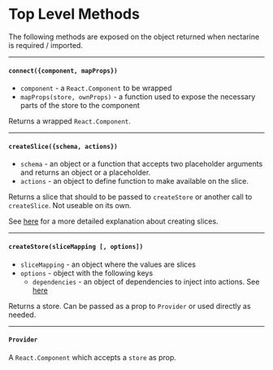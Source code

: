 # Top Level Methods

The following methods are exposed on the object returned when nectarine is required / imported.

---

#### `connect({component, mapProps})`

* `component` - a `React.Component` to be wrapped
* `mapProps(store, ownProps)` - a function used to expose the necessary parts of the store to the component

Returns a wrapped `React.Component`.

---

#### `createSlice({schema, actions})`

* `schema` - an object or a function that accepts two placeholder arguments and returns an object or a placeholder.
* `actions` - an object to define function to make available on the slice.

Returns a slice that should to be passed to `createStore` or another call to `createSlice`. Not useable on its own.

See [here](../creating_a_slice.md) for a more detailed explanation about creating slices.

---

#### `createStore(sliceMapping [, options])`

* `sliceMapping` - an object where the values are slices
* `options` - object with the following keys
  * `dependencies` - an object of dependencies to inject into actions. See [here](../creating_a_slice.md#actions)

Returns a store. Can be passed as a prop to `Provider` or used directly as needed.

---

#### `Provider`

A `React.Component` which accepts a `store` as prop.
